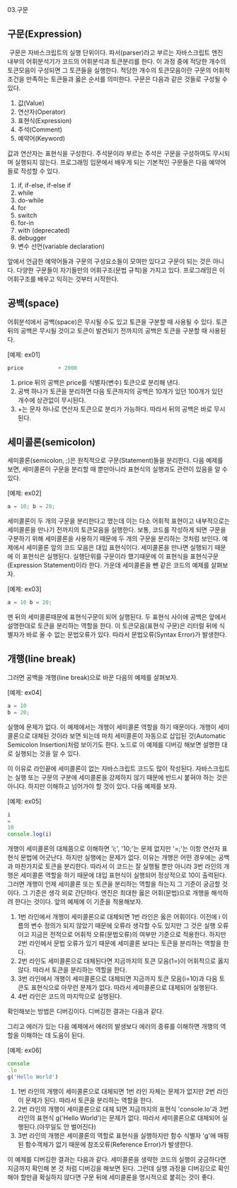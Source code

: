 03.구문

## 구문(Expression)

 구문은 자바스크립트의 실행 단위이다. 파서(parser)라고 부르는 자바스크립트 엔진 내부의 어휘분석기가 코드의 어휘분석과 토큰분리를 한다. 이 과정 중에 적당한 개수의 토큰모음이 구성되면 그 토큰들을 실행한다. 적당한 개수의 토큰모음이란 구문의 어휘적 조건을 만족하는 토큰들과 옳은 순서를 의미한다. 구문은 다음과 같은 것들로 구성될 수 있다.

1.  값(Value)
2.  연산자(Operator)
3.  표현식(Expression)
4.  주석(Comment)
5.  예약어(Keyword)

값과 연산자는 표현식을 구성한다. 주석문이라 부르는 주석은 구문을 구성하여도 무시되며 실행되지 않는다. 프로그래밍 입문에서 배우게 되는 기본적인 구문들은 다음 예약어들로 작성할 수 있다.

1.  if, if-else, if-else if
2.  while
3.  do-while
4.  for
5.  switch
6.  for-in
7.  with (deprecated)
8.  debugger
9.  변수 선언(variable declaration)

 앞에서 언급한 예약어들과 구문의 구성요소들이 모여만 있다고 구문이 되는 것은 아니다. 다양한 구문들이 자기들만의 어휘구조(문법 규칙)을 가지고 있다. 프로그래밍은 이 어휘구조를 배우고 익히는 것부터 시작한다.

## 공백(space)
 어휘분석에서 공백(space)은 무시될 수도 있고 토큰을 구분할 때 사용될 수 있다. 토큰 뒤의 공백은 무시될 것이고 토큰이 발견되기 전까지의 공백은 토큰을 구분할 때 사용된다.

\[예제: ex01\]

```JavaScript
price           + 2000
```

1.  price 뒤의 공백은 price를 식별자(변수) 토큰으로 분리해 낸다.
2.  공백 하나가 토큰을 분리하면 다음 토큰까지의 공백은 10개가 있던 100개가 있던 개수에 상관없이 무시된다.
3.  +는 문자 하나로 연산자 토큰으로 분리가 가능하다. 따라서 뒤의 공백은 바로 무시 된다.

## 세미콜론(semicolon)
 세미콜론(semicolon, ;)은 원칙적으로 구문(Statement)들을 분리한다. 다음 예제를 보면, 세미콜론이 구문을 분리할 때 뿐만아니라 표현식의 실행과도 관련이 있음을 알 수 있다.

\[예제: ex02\]

```JavaScript
a = 10; b = 20;
```

 세미콜론이 두 개의 구문을 분리한다고 했는데 이는 다소 어휘적 표현이고 내부적으로는 세미콜론을 만나기 전까지의 토큰모음을 실행한다. 보통, 코드를 작성하게 되면 구문을 구분하기 위해 세미콜론을 사용하기 때문에 두 개의 구문을 분리하는 것처럼 보인다. 예제에서 세미콜론 앞의 코드 모음은 대입 표현식이다. 세미콜론을 만나면 실행되기 때문에 이 표현식은 실행된다. 실행단위를 구문이라 했기때문에 이 표현식을 표현식구문(Expression Statement)이라 한다. 가운데 세미콜론을 뺀 같은 코드의 예제를 살펴보자.
 
\[예제: ex03\]

```JavaScript
a = 10 b = 20;
```

 맨 뒤의 세미콜론때문에 표현식구문이 되어 실행된다. 두 표현식 사이에 공백은 앞에서 설명한대로 토큰을 분리하는 역할을 한다. 이 토큰모음(표현식 구문)은 리터럴 뒤에 식별자가 바로 올 수 없는 문법오류가 있다. 따라서 문법오류(Syntax Error)가 발생한다. 
 
 
## 개행(line break)
 그러면 공백을 개행(line break)으로 바꾼 다음의 예제를 살펴보자.

\[예제: ex04\]

```JavaScript
a = 10
b = 20;
```

 실행에 문제가 없다. 이 예제에서는 개행이 세미콜론 역할을 하기 때문이다. 개행이 세미콜론으로 대체된 것이라 보면 되는데 마치 세미콜론이 자동으로 삽입된 것(Automatic Semicolon Insertion)처럼 보이기도 한다. 노드로 이 예제를 디버깅 해보면 설명한 대로 실행되는 것을 알 수 있다. 
 
 
 
 이 이유로 라인끝에 세미콜론이 없는 자바스크립트 코드도 많이 작성된다. 자바스크립트는 실행 또는 구문의 구분에 세미콜론을 강제하지 않기 때문에 반드시 붙혀야 하는 것은 아니다. 하지만 이해하고 넘어가야 할 것이 있다. 다음 예제를 보자.  

\[예제: ex05\]

```JavaScript
i
=
10
console.log(i)
```

 개행이 세미콜론의 대체쯤으로 이해하면 'i;', '10;'는 문제 없지만 '=;'는 이항 연산자 표현식 문법에 어긋난다. 하지만 실행에는 문제가 없다. 이유는 개행은 어떤 경우에는 공백과 마찬가지로 토큰을 분리한다. 따라서 이 코드는 잘 실행될 뿐만 아니라 3번 라인의 개행은 세미콜론 역할을 하기 때문에 대입 표현식이 실행되어 정상적으로 10이 출력된다. 그러면 개행이 언제 세미콜론 또는 토큰을 분리하는 역할을 하는지 그 기준이 궁금할 것이다. 그 기준은 생각 외로 간단하다. 엔진은 최대한 옳은 어휘(문법)으로 개행을 해석하려 한다는 것이다. 앞의 예제에 이 기준을 적용해보자.
 
1. 1번 라인에서 개행이 세미콜론으로 대체되면 1번 라인은 옳은 어휘이다. 이전에 i 이름의 변수 정의가 되지 않았기 때문에 오류라 생각할 수도 있지만 그 것은 실행 오류이고 지금은 전적으로 어휘적 오류(문법오류)의 여부만 기준으로 적용한다. 하지만 2번 라인에서 문법 오류가 있기 때문에 세미콜론 보다는 토큰을 분리하는 역할을 한다.
2. 2번 라인도 세미콜론으로 대체된다면 지금까지의 토큰 모음(1=)이 어휘적으로 옳지 않다. 따라서 토큰을 분리하는 역할을 한다.
3. 3번 라인에서 개행이 세미콜론으로 대체되면 지금까지 토큰 모음(i=10)과 다음 토큰도 표현식으로 아무런 문제가 없다. 따라서 세미콜론으로 대체되어 실행된다.
4. 4번 라인은 코드의 마지막으로 실행된다.

 확인해보는 방법은 디버깅이다. 디버깅한 결과는 다음과 같다.
 
 
 
 
 그리고 에러가 있는 다음 예제에서 에러의 발생보다 에러의 종류를 이해하면 개행의 역할을 이해하는 데 도움이 된다.

\[예제: ex06\]

```JavaScript
console
.lo
g('Hello World')
```

1. 1번 라인의 개행이 세미콜론으로 대체되면 1번 라인 자체는 문제가 없지만 2번 라인이 문제가 된다. 따라서 토큰을 분리하는 역할을 한다.
2. 2번 라인의 개행이 세미콜론으로 대체 되면 지금까지의 표현식 'console.lo'과 3번 라인의 표현식 g('Hello World')는 문제가 없다. 따라서 세미콜론으로 대체되어 실행된다.(아무일도 안 벌어진다)
3. 3번 라인의 개행은 세미콜론의 역할로 표현식을 실행하지만 함수 식별자 'g'에 매핑된 함수객체가 없기 때문에 참조오류(Reference Error)가 발생한다.

 이 예제를 디버깅한 결과는 다음과 같다. 세미콜론을 생략한 코드의 실행이 궁금하다면 지금까지 확인해 본 것 처럼 디버깅을 해보면 된다. 그런데 실행 과정을 디버깅으로 확인해야 할만큼 확실하지 않다면 구문 뒤에 세미콜론을 명시적으로 붙히는 것이 좋다.         
